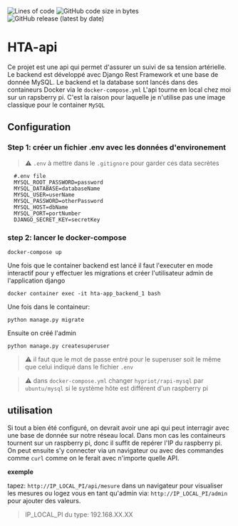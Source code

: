 ![Lines of code](https://img.shields.io/tokei/lines/github/pacourbet/hta-api?style=plastic)
![GitHub code size in bytes](https://img.shields.io/github/languages/code-size/pacourbet/hta-api)
![GitHub release (latest by date)](https://img.shields.io/github/v/release/pacourbet/hta-api)

# HTA-api

Ce projet est une api qui permet d'assurer un suivi de sa tension artérielle.
Le backend est développé avec Django Rest Framework et une base de donnée MySQL.
Le backend et la database sont lancés dans des containeurs Docker via le `docker-compose.yml`
L'api tourne en local chez moi sur un rapsberry pi. C'est la raison pour laquelle je n'utilise pas une image classique pour le container `MySQL`

## Configuration

### Step 1: créer un fichier .env avec les données d'environement
> :warning: `.env` à mettre dans le `.gitignore` pour garder ces data secrètes

```
  #.env file
  MYSQL_ROOT_PASSWORD=password
  MYSQL_DATABASE=databaseName
  MYSQL_USER=userName
  MYSQL_PASSWORD=otherPassword
  MYSQL_HOST=dbName
  MYSQL_PORT=portNumber
  DJANGO_SECRET_KEY=secretKey
```

### step 2: lancer le docker-compose

`docker-compose up`

Une fois que le container backend est lancé il faut l'executer en mode interactif pour y effectuer les migrations et créer l'utilisateur admin de l'application django

`docker container exec -it hta-app_backend_1 bash`

Une fois dans le containeur:

`python manage.py migrate`

Ensuite on créé l'admin

`python manage.py createsuperuser`

> :warning: il faut que le mot de passe entré pour le superuser soit le même que celui indiqué dans le fichier `.env`

> :warning: dans `docker-compose.yml` changer `hypriot/rapi-mysql` par `ubuntu/mysql` si le système hôte est différent d'un raspberry pi

## utilisation

Si tout a bien été configuré, on devrait avoir une api qui peut interragir avec une base de donnée sur notre réseau local. 
Dans mon cas les containeurs tournent sur un raspberry pi, donc il suffit de repérer l'IP du raspberry pi. On peut ensuite s'y connecter via un navigateur ou avec des commandes comme `curl` comme on le ferait avec n'importe quelle API.

**exemple**

tapez: `http://IP_LOCAL_PI/api/mesure` dans un navigateur pour visualiser les mesures
ou logez vous en tant qu'admin via: `http://IP_LOCAL_PI/admin` pour ajouter des valeurs. 

> IP_LOCAL_PI du type: 192.168.XX.XX
